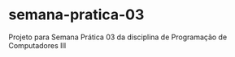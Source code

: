 # semana-pratica-03
Projeto para Semana Prática 03 da disciplina de Programação de Computadores III
